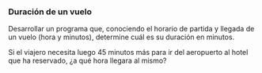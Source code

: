 ### Duración de un vuelo

Desarrollar un programa que, conociendo el horario de partida y llegada de un vuelo (hora y minutos), determine cuál es su duración en minutos. 

Si el viajero necesita luego 45 minutos más para ir del aeropuerto al hotel que ha reservado, ¿a qué hora llegara al mismo?
